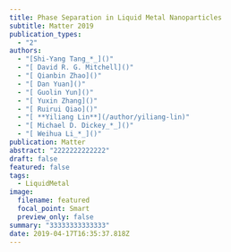 ```yaml
---
title: Phase Separation in Liquid Metal Nanoparticles
subtitle: Matter 2019
publication_types:
  - "2"
authors:
  - "[Shi-Yang Tang_*_]()"
  - "[ David R. G. Mitchell]()"
  - "[ Qianbin Zhao]()"
  - "[ Dan Yuan]()"
  - "[ Guolin Yun]()"
  - "[ Yuxin Zhang]()"
  - "[ Ruirui Qiao]()"
  - "[ **Yiliang Lin**](/author/yiliang-lin)"
  - "[ Michael D. Dickey_*_]()"
  - "[ Weihua Li_*_]()"
publication: Matter
abstract: "2222222222222"
draft: false
featured: false
tags:
  - LiquidMetal
image:
  filename: featured
  focal_point: Smart
  preview_only: false
summary: "33333333333333"
date: 2019-04-17T16:35:37.818Z
---
```

